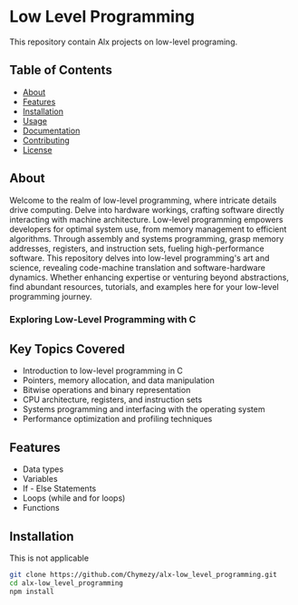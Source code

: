 # Low Level Programming

This repository contain Alx projects on low-level programing.

## Table of Contents

- [About](#about)
- [Features](#features)
- [Installation](#installation)
- [Usage](#usage)
- [Documentation](#documentation)
- [Contributing](#contributing)
- [License](#license)

## About

Welcome to the realm of low-level programming, where intricate details drive computing. Delve into hardware workings, crafting software directly interacting with machine architecture. Low-level programming empowers developers for optimal system use, from memory management to efficient algorithms. Through assembly and systems programming, grasp memory addresses, registers, and instruction sets, fueling high-performance software. This repository delves into low-level programming's art and science, revealing code-machine translation and software-hardware dynamics. Whether enhancing expertise or venturing beyond abstractions, find abundant resources, tutorials, and examples here for your low-level programming journey.

### Exploring Low-Level Programming with C

## Key Topics Covered

- Introduction to low-level programming in C
- Pointers, memory allocation, and data manipulation
- Bitwise operations and binary representation
- CPU architecture, registers, and instruction sets
- Systems programming and interfacing with the operating system
- Performance optimization and profiling techniques


## Features

- Data types 
- Variables
- If - Else Statements
- Loops (while and for loops)
- Functions 

## Installation

This is not applicable 

```bash
git clone https://github.com/Chymezy/alx-low_level_programming.git
cd alx-low_level_programming
npm install

